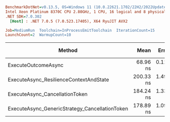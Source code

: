 ``` ini

BenchmarkDotNet=v0.13.5, OS=Windows 11 (10.0.22621.1702/22H2/2022Update/SunValley2), VM=Hyper-V
Intel Xeon Platinum 8370C CPU 2.80GHz, 1 CPU, 16 logical and 8 physical cores
.NET SDK=7.0.302
  [Host] : .NET 7.0.5 (7.0.523.17405), X64 RyuJIT AVX2

Job=MediumRun  Toolchain=InProcessEmitToolchain  IterationCount=15  
LaunchCount=2  WarmupCount=10  

```
|                                         Method |      Mean |    Error |   StdDev |    Median | Ratio | RatioSD | Allocated | Alloc Ratio |
|----------------------------------------------- |----------:|---------:|---------:|----------:|------:|--------:|----------:|------------:|
|                            ExecuteOutcomeAsync |  68.96 ns | 0.111 ns | 0.163 ns |  68.91 ns |  1.00 |    0.00 |         - |          NA |
|         ExecuteAsync_ResilienceContextAndState | 200.33 ns | 1.497 ns | 2.148 ns | 199.59 ns |  2.90 |    0.03 |         - |          NA |
|                 ExecuteAsync_CancellationToken | 184.24 ns | 1.331 ns | 1.993 ns | 184.89 ns |  2.67 |    0.03 |         - |          NA |
| ExecuteAsync_GenericStrategy_CancellationToken | 178.89 ns | 1.096 ns | 1.571 ns | 177.62 ns |  2.59 |    0.02 |         - |          NA |
